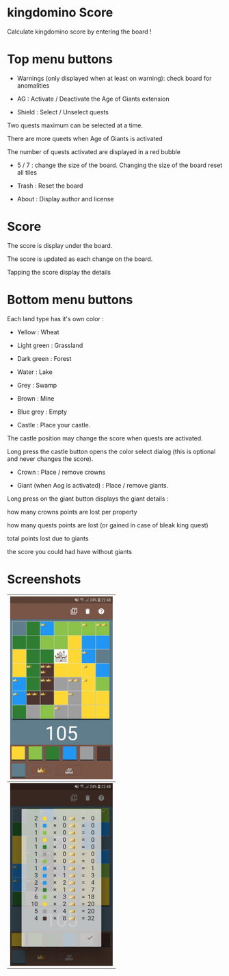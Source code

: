 # kingdomino Score

Calculate kingdomino score by entering the board ! 

# Top menu buttons 

* Warnings (only displayed when at least on warning): check board for anomalities

* AG : Activate / Deactivate the Age of Giants extension

* Shield : Select / Unselect quests

Two quests maximum can be selected at a time. 

There are more queets when Age of Giants is activated

The number of quests activated are displayed in a red bubble 

* 5 / 7 : change the size of the board. Changing the size of the board reset all tiles

* Trash : Reset the board

* About : Display author and license

# Score 

The score is display under the board. 

The score is updated as each change on the board. 

Tapping the score display the details

# Bottom menu buttons

Each land type has it's own color : 

* Yellow : Wheat

* Light green : Grassland

* Dark green : Forest

* Water : Lake

* Grey : Swamp 

* Brown : Mine 

* Blue grey : Empty

* Castle : Place your castle. 

The castle position may change the score when quests are activated. 

Long press the castle button opens the color select dialog (this is optional and never changes the score). 

* Crown : Place / remove crowns

* Giant (when Aog is activated) : Place / remove giants. 

Long press on the giant button displays the giant details : 

how many crowns points are lost per property 

how many quests points are lost (or gained in case of bleak king quest) 

total points lost due to giants

the score you could had have without giants

# Screenshots 

|  <img src="/screenshots/board.jpg" width="240px" /> |
|---|
| <img src="/screenshots/score.jpg" width="240px" />  |


